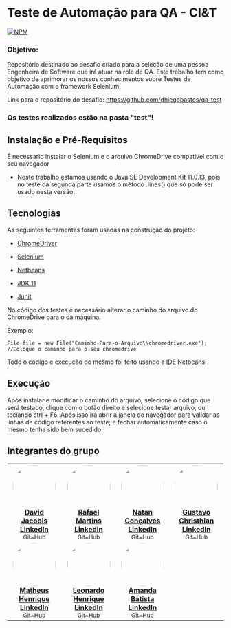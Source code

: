 # Teste de Automação para QA - CI&T

[![NPM](https://img.shields.io/apm/l/react)](https://github.com/Teste-de-Automacao-para-QA-CIT/Teste-de-automacao/blob/main/LICENSE)

### Objetivo:
Repositório destinado ao desafio criado para a seleção de uma pessoa Engenheira de Software que irá atuar na role de QA.
Este trabalho tem como objetivo de aprimorar os nossos conhecimentos sobre Testes de Automação com o framework Selenium.

Link para o repositório do desafio:  https://github.com/dhiegobastos/qa-test


### Os testes realizados estão na pasta "test"!

## Instalação e Pré-Requisitos
É necessario instalar o Selenium e o arquivo ChromeDrive compativel com o seu navegador

- Neste trabalho estamos usando o Java SE Development Kit 11.0.13, pois no teste da segunda parte usamos o método .lines() que só pode
ser usado nesta versão.

## Tecnologias

As seguintes ferramentas foram usadas na construção do projeto:

- [ChromeDriver](https://chromedriver.chromium.org/)

- [Selenium](https://www.selenium.dev/downloads/)

- [Netbeans](https://netbeans.apache.org/download/index.html)

- [JDK 11](https://www.oracle.com/br/java/technologies/javase/jdk11-archive-downloads.html)

- [Junit](https://junit.org/junit5/)

No código dos testes é necessário alterar o caminho do arquivo do ChromeDrive para o da máquina.

Exemplo: 
```
File file = new File("Caminho-Para-o-Arquivo\\chromedriver.exe"); //Coloque o caminho para o seu chromedrive
```
Todo o código e execução do mesmo foi feito usando a IDE Netbeans.

## Execução

Após instalar e modificar o caminho do arquivo, selecione o código que será testado, clique com o botão direito e selecione testar arquivo, ou teclando ctrl + F6. Após isso irá abrir a janela do navegador para validar as linhas de código referentes ao teste, e fechar automaticamente caso o mesmo tenha sido bem sucedido.

## Integrantes do grupo

<table>
  <tr>
    <td align="center"><a href="https://www.linkedin.com/in/david-jacobis/"><img style="border-radius: 50%;" src="https://avatars.githubusercontent.com/u/79882277?s=400&u=5b89e0ae40e565f9ce16bb76cd526d0e187c0dd7&v=4" width="100px;" alt=""/><br /><b> David Jacobis<br>LinkedIn </b></a><br /><a href="https://github.com/David-Jacobis" title="Git-Hub"><sub>Git-Hub</sub></a></td>
    <td align="center"><a href="https://www.linkedin.com/in/rafael-martins-silva/"><img style="border-radius: 50%;" src="https://avatars.githubusercontent.com/u/80134985?v=4" width="100px;" alt=""/><br /><b>Rafael Martins<br>LinkedIn </b></a><br /><a href="https://github.com/Rafas-ms" title="Git-Hub"><sub>Git-Hub</sub></a></td>
    <td align="center"><a href="https://www.linkedin.com/in/natan-gonçalves-b81b84185/"><img style="border-radius: 50%;" src="https://avatars.githubusercontent.com/u/72225206?v=4" width="100px;" alt=""/><br /><b>Natan Gonçalves<br>LinkedIn </b></a><br /><a href="https://github.com/natanga00"title="Git-Hub"><sub>Git-Hub</sub></a></td>
    <td align="center"><a href="https://www.linkedin.com/in/gustavo-cristhian-581814165/"><img style="border-radius: 50%;" src="https://avatars.githubusercontent.com/u/80134399?v=4" width="100px;" alt=""/><br /><b>Gustavo Christhian<br>LinkedIn </b></a><br /><a href="https://github.com/gu3800" title="Git-Hub"><sub>Git-Hub</sub></a></td>
  </tr>
  <tr>
    <td align="center"><a href="https://www.linkedin.com/in/matheus-henrique-566904193/"><img style="border-radius: 50%;" src="https://avatars.githubusercontent.com/u/64544495?v=4" width="100px;" alt=""/><br /><b>Matheus Henrique<br>LinkedIn </b></a><br /><a href="https://github.com/Matts-R" title="Git-Hub"><sub>Git-Hub</sub></a></td>
    <td align="center"><a href="http://www.linkedin.com/in/leonardohas"><img style="border-radius: 50%;" src="https://avatars.githubusercontent.com/u/83249141?v=4" width="100px;" alt=""/><br /><b>Leonardo Henrique<br>LinkedIn </b></a><br /><a href="https://github.com/Leonardohas" title="Git-Hub"><sub>Git-Hub</sub></a></td>
    <td align="center"><a href="https://www.linkedin.com/in/amanda-evangelista-batista-353ab4199/"><img style="border-radius: 50%;" src="https://avatars.githubusercontent.com/u/91705283?v=4" width="100px;" alt=""/><br/><b>Amanda Batista<br>LinkedIn </b></a><br /><a href="https://github.com/AmandaBatista015" title="Git-Hub"><sub>Git-Hub</sub></a></td>
  </tr>
</table>
